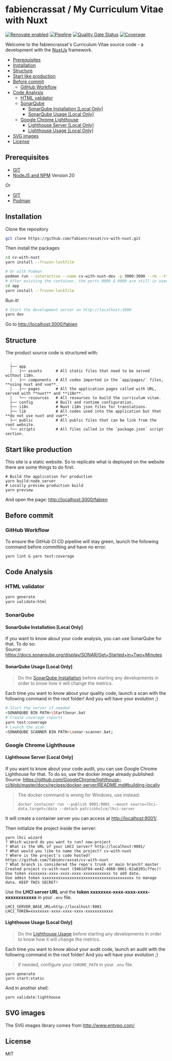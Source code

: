 # fabiencrassat / My Curriculum Vitae with Nuxt

[![Renovate enabled](https://img.shields.io/badge/renovate-enabled-brightgreen.svg)](https://app.renovatebot.com/dashboard#github/fabiencrassat/cv-with-nuxt)
[![Pipeline](https://github.com/fabiencrassat/cv-with-nuxt/workflows/Pipeline/badge.svg)](https://github.com/fabiencrassat/cv-with-nuxt/actions?query=workflow%3APipeline)
[![Quality Gate Status](https://sonarcloud.io/api/project_badges/measure?project=cv-with-nuxt&metric=alert_status)](https://sonarcloud.io/dashboard?id=cv-with-nuxt)
[![Coverage](https://sonarcloud.io/api/project_badges/measure?project=cv-with-nuxt&metric=coverage)](https://sonarcloud.io/dashboard?id=cv-with-nuxt)

Welcome to the fabiencrassat's Curriculum Vitae source code - a development with the [NuxtJs][1] framework.

[1]: https://nuxtjs.org/

- [Prerequisites](#prerequisites)
- [Installation](#installation)
- [Structure](#structure)
- [Start like production](#start-like-production)
- [Before commit](#before-commit)
  - [GitHub Workflow](#github-workflow)
- [Code Analysis](#code-analysis)
  - [HTML validator](#html-validator)
  - [SonarQube](#sonarqube)
    - [SonarQube Installation \[Local Only\]](#sonarqube-installation-local-only)
    - [SonarQube Usage \[Local Only\]](#sonarqube-usage-local-only)
  - [Google Chrome Lighthouse](#google-chrome-lighthouse)
    - [Lighthouse Server \[Local Only\]](#lighthouse-server-local-only)
    - [Lighthouse Usage \[Local Only\]](#lighthouse-usage-local-only)
- [SVG images](#svg-images)
- [License](#license)

## Prerequisites

- [GIT](https://git-scm.com/)
- [NodeJS and NPM](https://nodejs.org/) Version 20

Or

- [GIT](https://git-scm.com/)
- [Podman](https://podman.io/)

## Installation

Clone the repository

```bash
git clone https://github.com/fabiencrassat/cv-with-nuxt.git
```

Then install the packages

```bash
cd cv-with-nuxt
yarn install --frozen-lockfile

# Or with Podman
podman run --interactive --name cv-with-nuxt-dev -p 3000:3000 --rm --tty --entrypoint /bin/sh --volume "$(pwd):/app" docker.io/node:20.19.3-alpine3.22
# After existing the container, the ports 8000 & 9000 are still in used "sudo netstat -tulpn" and need to be killed "kill -9 PID"
cd app
yarn install --frozen-lockfile
```

Run it!

```bash
# Start the development server on http://localhost:3000
yarn dev
```

Go to <http://localhost:3000/fabien>

## Structure

The product source code is structured with:

```text
  .
  ├── app
  |   ├── assets      # All static files that need to be served without i18n.
  |   ├── components  # All codes imported in the `app/pages/` files, **using nuxt and vue**.
  |   ├── pages       # All the application pages called with URL, served with **nuxt** and **i18n**.
  |   └── resources   # All resources to build the curriculum vitae.
  ├── config          # Built and runtime configuration.
  ├── i18n            # Nuxt i18n json files for translations.
  ├── lib             # All codes used into the application but that **do not use nuxt and vue**.
  ├── public          # All public files that can be link from the root website.
  └── scripts         # All files called in the `package.json` script section.
```

## Start like production

This site is a static website. So to replicate what is deployed on the website there are some things to do first.

```shell
# Build the application for production
yarn build:node_server
# Locally preview production build
yarn preview
```

And open the page: <http://localhost:3000/fabien>

## Before commit

### GitHub Workflow

To ensure the GitHub CI CD pipeline will stay green, launch the following command before committing and have no error.

```shell
yarn lint & yarn test:coverage
```

## Code Analysis

### HTML validator

```bash
yarn generate
yarn validate:html
```

### SonarQube

#### SonarQube Installation [Local Only]

If you want to know about your code analysis, you can use SonarQube for that. To do so:  
Source: <https://docs.sonarqube.org/display/SONAR/Get+Started+in+Two+Minutes>

#### SonarQube Usage [Local Only]

> Do the [SonarQube Installation](#sonarqube-installation-local-only) before starting any developments in order to know how it will change the metrics.  

Each time you want to know about your quality code, launch a scan with the following
command in the root folder! And you will have your evolution ;)

```bash
# Start the server if needed
<SONARQUBE BIN PATH>\StartSonar.bat
# Create coverage reports
yarn test:coverage
# Launch the scan
<SONARQUBE SCANNER BIN PATH>\sonar-scanner.bat;
```

### Google Chrome Lighthouse

#### Lighthouse Server [Local Only]

If you want to know about your code audit, you can use Google Chrome Lighthouse for that. To do so, use the docker image already published:  
Source: <https://github.com/GoogleChrome/lighthouse-ci/blob/master/docs/recipes/docker-server/README.md#building-locally>

> The docker command is wrong for Windows, use instead:
>
> ```shell
> docker container run --publish 9001:9001 --mount source=lhci-data,target=/data --detach patrickhulce/lhci-server
> ```

It will create a container server you can access at <http://localhost:9001/>.

Then initialize the project inside the server:

```shell
yarn lhci wizard
? Which wizard do you want to run? new-project
? What is the URL of your LHCI server? http://localhost:9001/
? What would you like to name the project? cv-with-nuxt
? Where is the project's code hosted? https://github.com/fabiencrassat/cv-with-nuxt
? What branch is considered the repo's trunk or main branch? master
Created project cv-with-nuxt (9461df84-ee42-4868-9061-62a8391c7fec)!
Use token xxxxxxxx-xxxx-xxxx-xxxx-xxxxxxxxxxxx to add data.
Use admin token xxxxxxxxxxxxxxxxxxxxxxxxxxxxxxxxxxxxxxxx to manage data. KEEP THIS SECRET!
```

Use the **LHCI server URL** and the **token xxxxxxxx-xxxx-xxxx-xxxx-xxxxxxxxxxxx** in your `.env` file.

```properties
LHCI_SERVER_BASE_URL=http://localhost:9001
LHCI_TOKEN=xxxxxxxx-xxxx-xxxx-xxxx-xxxxxxxxxxxx
```

#### Lighthouse Usage [Local Only]

> Do the [Lighthouse Usage](#lighthouse-usage-local-only) before starting any developments in order to know how it will change the metrics.  

Each time you want to know about your audit code, launch an audit with the following command in the root folder! And you will have your evolution ;)

> if needed, configure your `CHROME_PATH` in your `.env` file.

```shell
yarn generate
yarn start:static
```

And in another shell:

```shell
yarn validate:lighthouse
```

## SVG images

The SVG images library comes from <http://www.entypo.com/>

## License

MIT
